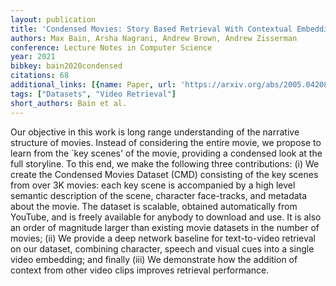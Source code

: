 ```yaml
---
layout: publication
title: 'Condensed Movies: Story Based Retrieval With Contextual Embeddings'
authors: Max Bain, Arsha Nagrani, Andrew Brown, Andrew Zisserman
conference: Lecture Notes in Computer Science
year: 2021
bibkey: bain2020condensed
citations: 68
additional_links: [{name: Paper, url: 'https://arxiv.org/abs/2005.04208'}]
tags: ["Datasets", "Video Retrieval"]
short_authors: Bain et al.
---
```

Our objective in this work is long range understanding of the narrative
structure of movies. Instead of considering the entire movie, we propose to
learn from the `key scenes' of the movie, providing a condensed look at the
full storyline. To this end, we make the following three contributions: (i) We
create the Condensed Movies Dataset (CMD) consisting of the key scenes from
over 3K movies: each key scene is accompanied by a high level semantic
description of the scene, character face-tracks, and metadata about the movie.
The dataset is scalable, obtained automatically from YouTube, and is freely
available for anybody to download and use. It is also an order of magnitude
larger than existing movie datasets in the number of movies; (ii) We provide a
deep network baseline for text-to-video retrieval on our dataset, combining
character, speech and visual cues into a single video embedding; and finally
(iii) We demonstrate how the addition of context from other video clips
improves retrieval performance.